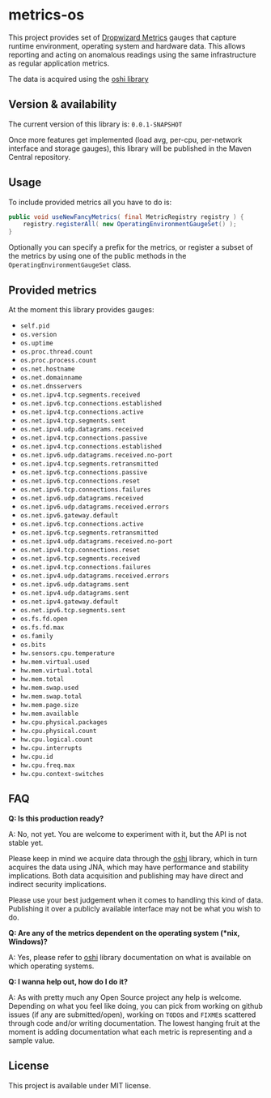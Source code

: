 # metrics-os

This project provides set of [Dropwizard Metrics](https://github.com/dropwizard/metrics) gauges that capture runtime
environment, operating system and hardware data. This allows reporting and acting on anomalous readings using the
same infrastructure as regular application metrics.

The data is acquired using the [oshi library](https://github.com/oshi/oshi) 


## Version & availability
The current version of this library is: `0.0.1-SNAPSHOT`

Once more features get implemented (load avg, per-cpu, per-network interface and storage gauges), this library
will be published in the Maven Central repository. 


## Usage
To include provided metrics all you have to do is:

```java
public void useNewFancyMetrics( final MetricRegistry registry ) {
    registry.registerAll( new OperatingEnvironmentGaugeSet() );
} 
```

Optionally you can specify a prefix for the metrics, or register a subset of the metrics by using one of the public
methods in the `OperatingEnvironmentGaugeSet` class.


## Provided metrics
At the moment this library provides gauges:

* `self.pid`
* `os.version`
* `os.uptime`
* `os.proc.thread.count`
* `os.proc.process.count`
* `os.net.hostname`
* `os.net.domainname`
* `os.net.dnsservers`
* `os.net.ipv4.tcp.segments.received`
* `os.net.ipv6.tcp.connections.established`
* `os.net.ipv4.tcp.connections.active`
* `os.net.ipv4.tcp.segments.sent`
* `os.net.ipv4.udp.datagrams.received`
* `os.net.ipv4.tcp.connections.passive`
* `os.net.ipv4.tcp.connections.established`
* `os.net.ipv6.udp.datagrams.received.no-port`
* `os.net.ipv4.tcp.segments.retransmitted`
* `os.net.ipv6.tcp.connections.passive`
* `os.net.ipv6.tcp.connections.reset`
* `os.net.ipv6.tcp.connections.failures`
* `os.net.ipv6.udp.datagrams.received`
* `os.net.ipv6.udp.datagrams.received.errors`
* `os.net.ipv6.gateway.default`
* `os.net.ipv6.tcp.connections.active`
* `os.net.ipv6.tcp.segments.retransmitted`
* `os.net.ipv4.udp.datagrams.received.no-port`
* `os.net.ipv4.tcp.connections.reset`
* `os.net.ipv6.tcp.segments.received`
* `os.net.ipv4.tcp.connections.failures`
* `os.net.ipv4.udp.datagrams.received.errors`
* `os.net.ipv6.udp.datagrams.sent`
* `os.net.ipv4.udp.datagrams.sent`
* `os.net.ipv4.gateway.default`
* `os.net.ipv6.tcp.segments.sent`
* `os.fs.fd.open`
* `os.fs.fd.max`
* `os.family`
* `os.bits`
* `hw.sensors.cpu.temperature`
* `hw.mem.virtual.used`
* `hw.mem.virtual.total`
* `hw.mem.total`
* `hw.mem.swap.used`
* `hw.mem.swap.total`
* `hw.mem.page.size`
* `hw.mem.available`
* `hw.cpu.physical.packages`
* `hw.cpu.physical.count`
* `hw.cpu.logical.count`
* `hw.cpu.interrupts`
* `hw.cpu.id`
* `hw.cpu.freq.max`
* `hw.cpu.context-switches`


## FAQ

**Q: Is this production ready?**

A: No, not yet. You are welcome to experiment with it, but the API is not stable yet. 

Please keep in mind we acquire data through the [oshi](https://github.com/oshi/oshi) library, which in turn
acquires the data using JNA, which may have performance and stability implications. Both data acquisition and
publishing may have direct and indirect security implications. 

Please use your best judgement when it comes to handling this kind of data. Publishing it over a publicly available
interface may not be what you wish to do.


**Q: Are any of the metrics dependent on the operating system (\*nix, Windows)?**

A: Yes, please refer to [oshi](https://github.com/oshi/oshi) library documentation on what is available on which 
operating systems. 


**Q: I wanna help out, how do I do it?** 

A: As with pretty much any Open Source project any help is welcome. Depending on what you feel like doing, you can
pick from working on github issues (if any are submitted/open), working on `TODO`s and `FIXME`s scattered through
code and/or writing documentation. The lowest hanging fruit at the moment is adding documentation what each metric is
representing and a sample value.


## License 

This project is available under MIT license. 


